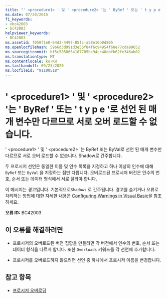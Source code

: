 ```yaml
---
title: "' <procedure1> ' 및 ' <procedure2> '는 ' ByRef ' 또는 ' t y p e '로 선언 된 매개 변수만 다르므로 서로 오버 로드할 수 없습니다."
ms.date: 07/20/2015
f1_keywords:
- vbc42003
- bc42003
helpviewer_keywords:
- BC42003
ms.assetid: f058f1e0-64d2-4497-85fc-a58e16b0d805
ms.openlocfilehash: 5966d3d991d3e55f84f6c94954f68e77cda99652
ms.sourcegitcommit: bf5c5850654187705bc94cc40ebfb62fe346ab02
ms.translationtype: MT
ms.contentlocale: ko-KR
ms.lasthandoff: 09/23/2020
ms.locfileid: "91100518"
---
```

# <a name="procedure1-and-procedure2-cannot-overload-each-other-because-they-differ-only-by-parameters-declared-byref-or-byval"></a>' \<procedure1> ' 및 ' \<procedure2> '는 ' ByRef ' 또는 ' t y p e '로 선언 된 매개 변수만 다르므로 서로 오버 로드할 수 없습니다.

' \<procedure1> ' 및 ' \<procedure2> '는 ByRef 또는 ByVal로 선언 된 매개 변수만 다르므로 서로 오버 로드할 수 없습니다. Shadow로 간주합니다.  
  
 두 프로시저 선언은 동일한 이름 및 인수 목록을 지정하고 하나 이상의 인수에 대해 `ByRef` 또는 `ByVal` 을 지정하는 점만 다릅니다. 오버로드된 프로시저 버전은 인수의 번호, 순서 또는 데이터 형식에서 서로 달라야 합니다.  
  
 이 메시지는 경고입니다. 기본적으로`Shadows` 로 간주됩니다. 경고를 숨기거나 오류로 처리하는 방법에 대한 자세한 내용은 [Configuring Warnings in Visual Basic](/visualstudio/ide/configuring-warnings-in-visual-basic)을 참조하세요.  
  
 **오류 ID:** BC42003  
  
## <a name="to-correct-this-error"></a>이 오류를 해결하려면  
  
- 프로시저의 오버로드된 버전 집합을 만들려면 각 버전에서 인수의 번호, 순서 또는 데이터 형식을 다르게 합니다. 또한 `Overloads` 키워드를 각 선언에 추가합니다.  
  
- 프로시저를 오버로드하지 않으려면 선언 중 하나에서 프로시저 이름을 변경합니다.  
  
## <a name="see-also"></a>참고 항목

- [프로시저 오버로딩](../programming-guide/language-features/procedures/procedure-overloading.md)
